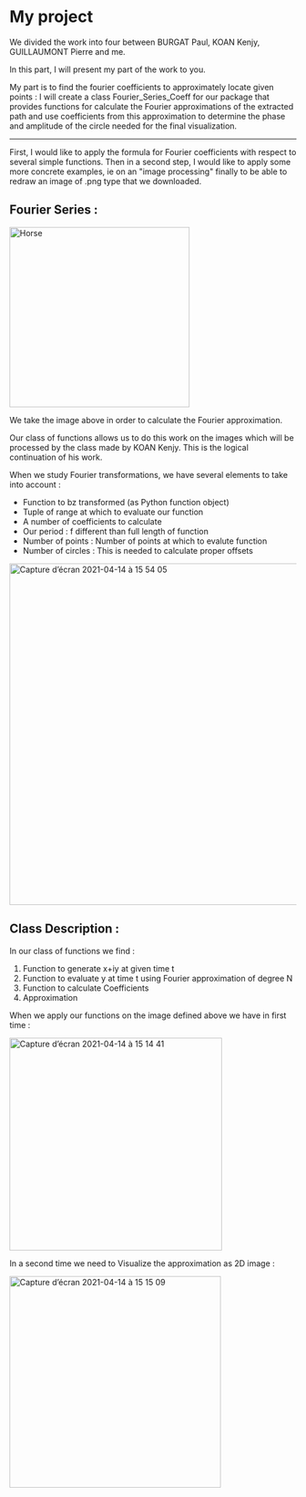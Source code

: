 # My project

We divided the work into four between BURGAT Paul, KOAN Kenjy, GUILLAUMONT Pierre and me.

In this part, I will present my part of the work to you.

My part is to find the fourier coefficients to approximately locate given points : 
I will create a class Fourier_Series_Coeff for our package that provides functions for calculate the Fourier approximations of the extracted path and use coefficients from this approximation to determine the phase and amplitude of the circle needed for the final visualization.

__________________________________________________________________________________________________________________________________________________________________________________________________________________________________

First, I would like to apply the formula for Fourier coefficients with respect to several simple functions.
Then in a second step, I would like to apply some more concrete examples, ie on an "image processing" finally to be able to redraw an image of .png type that we downloaded.


## Fourier Series :


<img width="316" alt="Horse" src="https://user-images.githubusercontent.com/81428023/114719045-ede5fe80-9d36-11eb-9ed3-0ca7185e9f2c.png">


We take the image above in order to calculate the Fourier approximation.

Our class of functions allows us to do this work on the images which will be processed by the class made by KOAN Kenjy. This is the logical continuation of his work.

When we study Fourier transformations, we have several elements to take into account :

- Function to bz transformed (as Python function object)
- Tuple of range at which to evaluate our function 
- A number of coefficients to calculate
- Our period : f different than full length of function
- Number of points : Number of points at which to evalute function
- Number of circles : This is needed to calculate proper offsets 



<img width="599" alt="Capture d’écran 2021-04-14 à 15 54 05" src="https://user-images.githubusercontent.com/81428023/114722089-cc3a4680-9d39-11eb-9fae-5deb05360501.png">


## Class Description : 


In our class of functions we find :

1) Function to generate x+iy at given time t
2) Function to evaluate y at time t using Fourier approximation of degree N 
3) Function to calculate Coefficients
4) Approximation 

When we apply our functions on the image defined above we have in first time :


<img width="373" alt="Capture d’écran 2021-04-14 à 15 14 41" src="https://user-images.githubusercontent.com/81428023/114721368-25ee4100-9d39-11eb-98a6-fce721152f05.png">

In a second time we need to Visualize the approximation as 2D image : 


<img width="371" alt="Capture d’écran 2021-04-14 à 15 15 09" src="https://user-images.githubusercontent.com/81428023/114721549-50d89500-9d39-11eb-8e53-f7c830db9a30.png">

